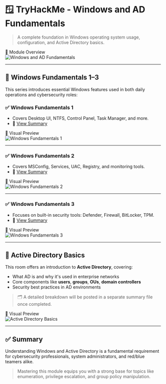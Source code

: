 # 🪟 TryHackMe - Windows and AD Fundamentals

> A complete foundation in Windows operating system usage, configuration, and Active Directory basics.

📌 Module Overview  
![Windows and AD Fundamentals](https://github.com/user-attachments/assets/e2a46e8f-98c0-4520-8a40-8b754b23ef20)


---

## 📘 Windows Fundamentals 1–3

This series introduces essential Windows features used in both daily operations and cybersecurity roles:

### ✅ Windows Fundamentals 1
- Covers Desktop UI, NTFS, Control Panel, Task Manager, and more.
- 📎 [View Summary](https://github.com/hackkim/TryHackMe/blob/master/thm-pre-security/Windows-Fundamentals/Windows-Fundamentals-1.md)

📌 Visual Preview  
![Windows Fundamentals 1](https://github.com/user-attachments/assets/8f555608-f374-4689-9a27-028525fb216b)

---

### ✅ Windows Fundamentals 2
- Covers MSConfig, Services, UAC, Registry, and monitoring tools.
- 📎 [View Summary](https://github.com/hackkim/TryHackMe/blob/master/thm-pre-security/Windows-Fundamentals/Windows-Fundamentals-2.md)

📌 Visual Preview  
![Windows Fundamentals 2](https://github.com/user-attachments/assets/3867bb17-8c98-4151-a4d5-f2c632b261e7)

---

### ✅ Windows Fundamentals 3
- Focuses on built-in security tools: Defender, Firewall, BitLocker, TPM.
- 📎 [View Summary](https://github.com/hackkim/TryHackMe/blob/master/thm-pre-security/Windows-Fundamentals/Windows-Fundamentals-3.md)

📌 Visual Preview  
![Windows Fundamentals 3](https://github.com/user-attachments/assets/0d627b07-3ab8-476c-962c-29ec72cd4806)

---

## 🧠 Active Directory Basics

This room offers an introduction to **Active Directory**, covering:

- What AD is and why it's used in enterprise networks
- Core components like **users**, **groups**, **OUs**, **domain controllers**
- Security best practices in AD environments

> 🗂️ A detailed breakdown will be posted in a separate summary file once completed.

📌 Visual Preview  
![Active Directory Basics](https://github.com/user-attachments/assets/55d0fff9-0335-408f-a48c-d31b27d79a40)

---

## ✅ Summary

Understanding Windows and Active Directory is a fundamental requirement for cybersecurity professionals, system administrators, and red/blue teamers alike.

> Mastering this module equips you with a strong base for topics like enumeration, privilege escalation, and group policy manipulation.
